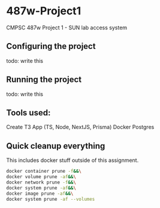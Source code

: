 # 487w-Project1

CMPSC 487w Project 1 - SUN lab access system

## Configuring the project
todo: write this

## Running the project
todo: write this

## Tools used:
Create T3 App (TS, Node, NextJS, Prisma)
Docker
Postgres


## Quick cleanup everything
This includes docker stuff outside of this assignment.
```sh
docker container prune -f&&\
docker volume prune -af&&\
docker network prune -f&&\
docker system prune -af&&\
docker image prune -af&&\
docker system prune -af --volumes
```